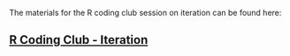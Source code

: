 The materials for the R coding club session on iteration can be found here:

## [R Coding Club - Iteration](https://github.com/DataS-DH/RCC-Iteration)
